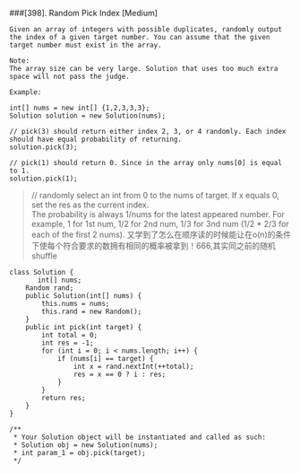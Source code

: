 ###[398]. Random Pick Index
[Medium]
```
Given an array of integers with possible duplicates, randomly output the index of a given target number. You can assume that the given target number must exist in the array.

Note:
The array size can be very large. Solution that uses too much extra space will not pass the judge.

Example:

int[] nums = new int[] {1,2,3,3,3};
Solution solution = new Solution(nums);

// pick(3) should return either index 2, 3, or 4 randomly. Each index should have equal probability of returning.
solution.pick(3);

// pick(1) should return 0. Since in the array only nums[0] is equal to 1.
solution.pick(1);
```
>
> // randomly select an int from 0 to the nums of target. If x equals 0, set the res as the current index.   
> The probability is always 1/nums for the latest appeared number. For example, 1 for 1st num, 1/2 for 2nd num, 1/3 for 3nd num (1/2 * 2/3 for each of the first 2 nums).
> 又学到了怎么在顺序读的时候能让在o(n)的条件下使每个符合要求的数拥有相同的概率被拿到！666,其实同之前的随机shuffle
```
class Solution {
       int[] nums;
    Random rand;
    public Solution(int[] nums) {
        this.nums = nums;
        this.rand = new Random();
    }
    public int pick(int target) {
        int total = 0;
        int res = -1;
        for (int i = 0; i < nums.length; i++) {
            if (nums[i] == target) {
                int x = rand.nextInt(++total); 
                res = x == 0 ? i : res;
            }
        }
        return res;
    }
}

/**
 * Your Solution object will be instantiated and called as such:
 * Solution obj = new Solution(nums);
 * int param_1 = obj.pick(target);
 */     
```

